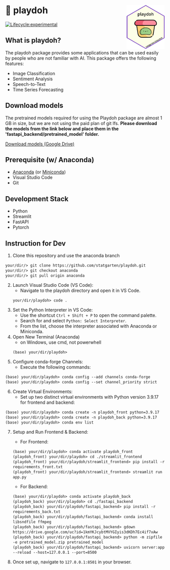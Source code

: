 # :yellow_heart: playdoh <img src="logo.png" width="120" align="right"/>

<!-- badges: start -->
[![Lifecycle:experimental](https://img.shields.io/badge/lifecycle-experimental-orange.svg)](https://lifecycle.r-lib.org/articles/stages.html#experimental)
<!-- badges: end -->
## What is playdoh?
The playdoh package provides some applications that can be used easily by people who are not familiar with AI. This package offers the following features:

- Image Classification
- Sentiment Analysis
- Speech-to-Text
- Time Series Forecasting

## Download models
The pretrained models required for using the Playdoh package are almost 1 GB in size, but we are not using the paid plan of git lfs. **Please download the models from the link below and place them in the 'fastapi_backend/pretrained_model' folder.**

[Download models (Google Drive)](https://drive.google.com/drive/folders/1up4XtIwaaLf_bUAQxGlbqGaNU6Lq-I0T?usp=drive_link)

## Prerequisite (w/ Anaconda)
- [Anaconda](https://www.anaconda.com/download) (or [Miniconda](https://docs.conda.io/en/latest/miniconda.html))
- Visual Studio Code
- Git

## Development Stack
- Python
- Streamlit
- FastAPI
- Pytorch

## Instruction for Dev
1. Clone this repository and use the anaconda branch
```
your/dir/> git clone https://github.com/statgarten/playdoh.git
your/dir/> git checkout anaconda
your/dir/> git pull origin anaconda
```
2. Launch Visual Studio Code (VS Code):
    - Navigate to the playdoh directory and open it in VS Code.
    ```
    your/dir/playdoh> code .
    ```
3. Set the Python Interpreter in VS Code:
    - Use the shortcut `Ctrl + Shift + P` to open the command palette.
    - Search for and select `Python: Select Interpreter`.
    - From the list, choose the interpreter associated with Anaconda or Miniconda.
4. Open New Terminal (Anaconda)
    - on Windows, use cmd, not powerwhell
    ```
    (base) your/dir/playdoh>
    ```
5. Configure conda-forge Channels:
    - Execute the following commands:
```
(base) your/dir/playdoh> conda config --add channels conda-forge
(base) your/dir/playdoh> conda config --set channel_priority strict
```
6. Create Virtual Environments:
    - Set up two distinct virtual environments with Python version 3.9.17 for frontend and backend:
```
(base) your/dir/playdoh> conda create -n playdoh_front python=3.9.17
(base) your/dir/playdoh> conda create -n playdoh_back python=3.9.17
(base) your/dir/playdoh> conda env list
```
7. Setup and Run Frontend & Backend:
    - For Frontend:
    ```
    (base) your/dir/playdoh> conda activate playdoh_front
    (playdoh_front) your/dir/playdoh> cd ./streamlit_frontend
    (playdoh_front) your/dir/playdoh/streamlit_frontend> pip install -r requirements_front.txt
    (playdoh_front) your/dir/playdoh/streamlit_frontend> streamlit run app.py
    ```
    - For Backend:

    ```
    (base) your/dir/playdoh> conda activate playdoh_back
    (playdoh_back) your/dir/playdoh> cd ./fastapi_backend
    (playdoh_back) your/dir/playdoh/fastapi_backend> pip install -r requirements_back.txt
    (playdoh_back) your/dir/playdoh/fastapi_backend> conda install libsndfile ffmpeg
    (playdoh_back) your/dir/playdoh/fastapi_backend> gdown https://drive.google.com/uc?id=1kmYKJcybtMVYGIyis3dKDh7Ec4if7xAw
    (playdoh_back) your/dir/playdoh/fastapi_backend> python -m zipfile -e pretrained_model.zip pretrained_model
    (playdoh_back) your/dir/playdoh/fastapi_backend> uvicorn server:app --reload --host=127.0.0.1 --port=8500
    ```
8. Once set up, navigate to `127.0.0.1:8501` in your browser.
